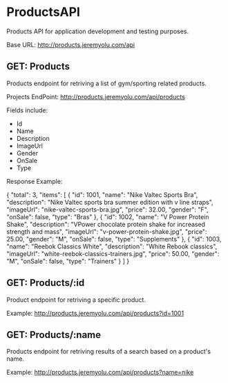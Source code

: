 # ProductsAPI
Products API for application development and testing purposes.

Base URL: http://products.jeremyolu.com/api

## GET: Products
Products endpoint for retriving a list of gym/sporting related products.

Projects EndPoint: http://products.jeremyolu.com/api/products

Fields include:

- Id
- Name
- Description
- ImageUrl
- Gender
- OnSale
- Type

Response Example:

{
  "total": 3,
  "items": [
    {
      "id": 1001,
      "name": "Nike Valtec Sports Bra",
      "description": "Nike Valtec sports bra summer edition with v line straps",
      "imageUrl": "nike-valtec-sports-bra.jpg",
      "price": 32.00,
      "gender": "F",
      "onSale": false,
      "type": "Bras"
    },
    {
      "id": 1002,
      "name": "V Power Protein Shake",
      "description": "VPower chocolate protein shake for increased strength and mass",
      "imageUrl": "v-power-protein-shake.jpg",
      "price": 25.00,
      "gender": "M",
      "onSale": false,
      "type": "Supplements"
    },
    {
      "id": 1003,
      "name": "Reebok Classics White",
      "description": "White Rebook classics",
      "imageUrl": "white-reebok-classics-trainers.jpg",
      "price": 50.00,
      "gender": "M",
      "onSale": false,
      "type": "Trainers"
    }
    ]
 }

## GET: Products/:id
Product endpoint for retriving a specific product.

Example: http://products.jeremyolu.com/api/products?id=1001

## GET: Products/:name
Products endpoint for retriving results of a search based on a product's name.

Example: http://products.jeremyolu.com/api/products?name=nike
